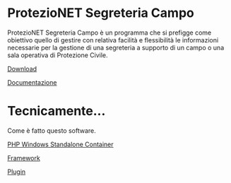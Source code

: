 # ProtezioNET Segreteria Campo

ProtezioNET Segreteria Campo è un programma che si prefigge come obiettivo quello di gestire con relativa facilità e flessibilità le informazioni necessarie per la gestione di una segreteria a supporto di un campo o una sala operativa di Protezione Civile.

[Download](https://github.com/linkingtechnologies/protezionet-segreteria-campo/releases)

[Documentazione](https://help.protezionet.it)

# Tecnicamente...

Come è fatto questo software.

[PHP Windows Standalone Container](https://github.com/linkingtechnologies/win-local-server-php8.2.17)

[Framework](https://github.com/linkingtechnologies/camila-php-framework)

[Plugin](https://github.com/linkingtechnologies/camila-php-framework-app-plugin-segreteria-campo)